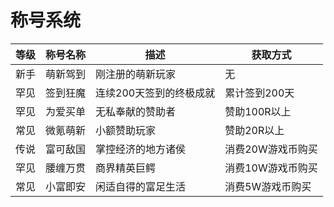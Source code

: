 # 称号系统

| 等级 | 称号名称 | 描述 | 获取方式 |
|------|----------|-------------|----------|
| 新手 | 萌新驾到 | 刚注册的萌新玩家 | 无 |
| 罕见 | 签到狂魔 | 连续200天签到的终极成就 | 累计签到200天 |
| 罕见 | 为爱买单 | 无私奉献的赞助者 | 赞助100R以上 |
| 常见 | 微氪萌新 | 小额赞助玩家 | 赞助20R以上 |
| 传说 | 富可敌国 | 掌控经济的地方诸侯 | 消费20W游戏币购买 |
| 罕见 | 腰缠万贯 | 商界精英巨鳄 | 消费10W游戏币购买 |
| 常见 | 小富即安 | 闲适自得的富足生活 | 消费5W游戏币购买 |
